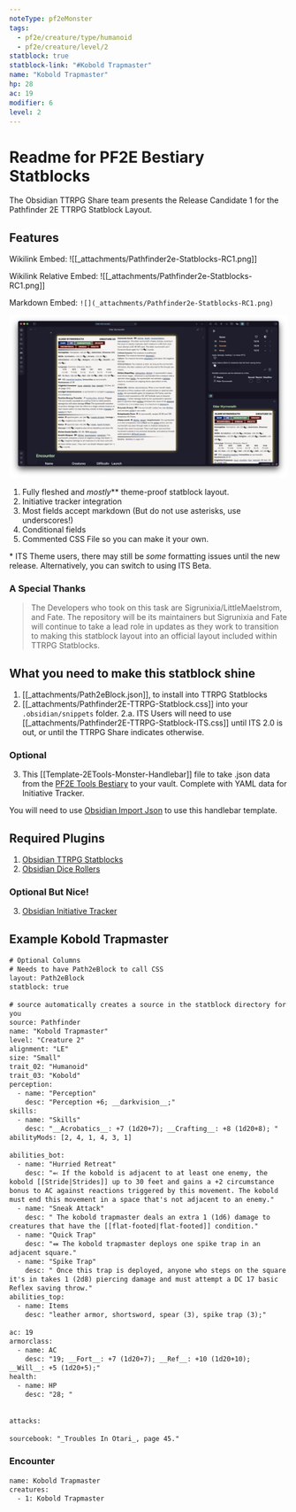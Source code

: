 ```yaml
---
noteType: pf2eMonster
tags: 
  - pf2e/creature/type/humanoid
  - pf2e/creature/level/2
statblock: true
statblock-link: "#Kobold Trapmaster"
name: "Kobold Trapmaster"
hp: 28
ac: 19
modifier: 6
level: 2
---
```

# Readme for PF2E Bestiary Statblocks

The Obsidian TTRPG Share team presents the Release Candidate 1 for the Pathfinder 2E TTRPG Statblock Layout.

## Features

Wikilink Embed: ![[_attachments/Pathfinder2e-Statblocks-RC1.png]]

Wikilink Relative Embed: ![[_attachments/Pathfinder2e-Statblocks-RC1.png]]

Markdown Embed: `![](_attachments/Pathfinder2e-Statblocks-RC1.png)`

![](_attachments/Pathfinder2e-Statblocks-RC1.png)


1. Fully fleshed and *mostly*\** theme-proof statblock layout. 
2. Initiative tracker integration
3. Most fields accept markdown (But do not use asterisks, use underscores!)
4. Conditional fields
5. Commented CSS File so you can make it your own.

\* ITS Theme users, there may still be *some* formatting issues until the new release. Alternatively, you can switch to using ITS Beta.

### A Special Thanks

> The Developers who took on this task are Sigrunixia/LittleMaelstrom, and Fate. The repository will be its maintainers but Sigrunixia and Fate will continue to take a lead role in updates as they work to transition to making this statblock layout into an official layout included within TTRPG Statblocks.


## What you need to make this statblock shine
1. [[_attachments/Path2eBlock.json]], to install into TTRPG Statblocks
2. [[_attachments/Pathfinder2E-TTRPG-Statblock.css]] into your `.obsidian/snippets` folder. 
2.a. ITS Users will need to use [[_attachments/Pathfinder2E-TTRPG-Statblock-ITS.css]] until ITS 2.0 is out, or until the TTRPG Share indicates otherwise. 

### Optional
3. This [[Template-2ETools-Monster-Handlebar]] file to take .json data from the [PF2E Tools Bestiary](https://pf2etools.com/bestiary.html#aapoph%20serpentfolk_b2) to your vault. Complete with YAML data for Initiative Tracker.

  You will need to use [Obsidian Import Json](https://github.com/farling42/obsidian-import-json) to use this handlebar template.

## Required Plugins
1. [Obsidian TTRPG Statblocks](https://github.com/valentine195/obsidian-5e-statblocks)
2. [Obsidian Dice Rollers](https://github.com/valentine195/obsidian-dice-roller)

### Optional But Nice!
3. [Obsidian Initiative Tracker](https://github.com/valentine195/obsidian-initiative-tracker)


## Example Kobold Trapmaster
```statblock
# Optional Columns
# Needs to have Path2eBlock to call CSS
layout: Path2eBlock
statblock: true

# source automatically creates a source in the statblock directory for you
source: Pathfinder
name: "Kobold Trapmaster"
level: "Creature 2"
alignment: "LE"
size: "Small"
trait_02: "Humanoid"
trait_03: "Kobold"
perception:
  - name: "Perception"
    desc: "Perception +6; __darkvision__;"
skills:
  - name: "Skills"
    desc: "__Acrobatics__: +7 (1d20+7); __Crafting__: +8 (1d20+8); "
abilityMods: [2, 4, 1, 4, 3, 1]

abilities_bot:
  - name: "Hurried Retreat"
    desc: "⬻ If the kobold is adjacent to at least one enemy, the kobold [[Stride|Strides]] up to 30 feet and gains a +2 circumstance bonus to AC against reactions triggered by this movement. The kobold must end this movement in a space that's not adjacent to an enemy."
  - name: "Sneak Attack"
    desc: " The kobold trapmaster deals an extra 1 (1d6) damage to creatures that have the [[flat-footed|flat-footed]] condition."
  - name: "Quick Trap"
    desc: "⬽ The kobold trapmaster deploys one spike trap in an adjacent square."
  - name: "Spike Trap"
    desc: " Once this trap is deployed, anyone who steps on the square it's in takes 1 (2d8) piercing damage and must attempt a DC 17 basic Reflex saving throw."
abilities_top:
  - name: Items
    desc: "leather armor, shortsword, spear (3), spike trap (3);"

ac: 19
armorclass:
  - name: AC
    desc: "19; __Fort__: +7 (1d20+7); __Ref__: +10 (1d20+10); __Will__: +5 (1d20+5);"
health:
  - name: HP
    desc: "28; "


attacks:

sourcebook: "_Troubles In Otari_, page 45."
```

### Encounter
```encounter-table
name: Kobold Trapmaster
creatures:
  - 1: Kobold Trapmaster
```
